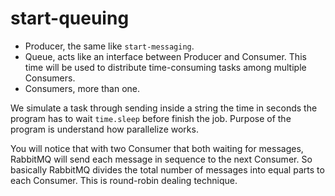 # start-queuing

* Producer, the same like `start-messaging`.
* Queue, acts like an interface between Producer and Consumer. This time will be used to distribute time-consuming tasks among multiple Consumers.
* Consumers, more than one.

We simulate a task through sending inside a string the time in seconds the program has to wait `time.sleep` before finish the job. Purpose of the program is understand how parallelize works.

You will notice that with two Consumer that both waiting for messages, RabbitMQ will send each message in sequence to the next Consumer. So basically RabbitMQ divides the total number of messages into equal parts to each Consumer. This is round-robin dealing technique.
